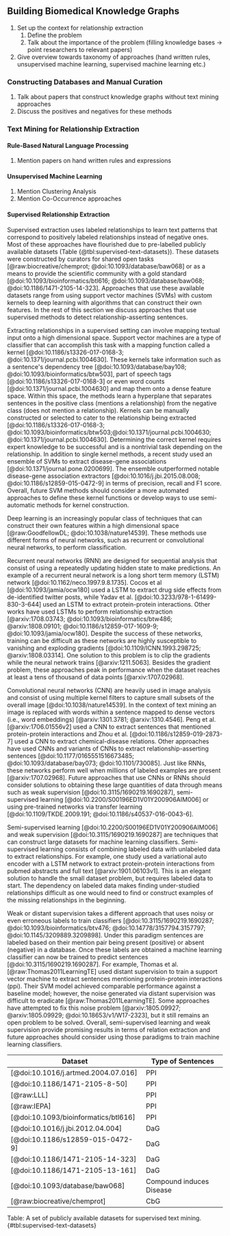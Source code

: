 ## Building Biomedical Knowledge Graphs

1. Set up the context for relationship extraction
	1. Define the problem
	2. Talk about the importance of the problem (filling knowledge bases -> point researchers to relevant papers)
2. Give overview towards taxonomy of approaches (hand written rules, unsupervised machine learning, supervised machine learning etc.)

### Constructing Databases and Manual Curation

1. Talk about papers that construct knowledge graphs without text mining approaches
2. Discuss the positives and negatives for these methods

### Text Mining for Relationship Extraction

#### Rule-Based Natural Language Processing

1. Mention papers on hand written rules and expressions

#### Unsupervised Machine Learning

1. Mention Clustering Analysis
2. Mention Co-Occurrence approaches

#### Supervised Relationship Extraction

Supervised extraction uses labeled relationships to learn text patterns that correspond to positively labeled relationships instead of negative ones.
Most of these approaches have flourished due to pre-labelled publicly available datasets (Table {@tbl:supervised-text-datasets}).
These datasets were constructed by curators for shared open tasks [@raw:biocreative/chemprot; @doi:10.1093/database/baw068] or as a means to provide the scientific community with a gold standard [@doi:10.1093/bioinformatics/btl616; @doi:10.1093/database/baw068; @doi:10.1186/1471-2105-14-323].
Approaches that use these available datasets range from using support vector machines (SVMs) with custom kernels to deep learning with algorithms that can construct their own features.
In the rest of this section we discuss approaches that use supervised methods to detect relationship-asserting sentences.

Extracting relationships in a supervised setting can involve mapping textual input onto a high dimensional space.
Support vector machines are a type of classifier that can accomplish this task with a mapping function called a kernel [@doi:10.1186/s13326-017-0168-3; @doi:10.1371/journal.pcbi.1004630].
These kernels take information such as a sentence's dependency tree [@doi:10.1093/database/bay108; @doi:10.1093/bioinformatics/btw503], part of speech tags [@doi:10.1186/s13326-017-0168-3] or even word counts [@doi:10.1371/journal.pcbi.1004630] and map them onto a dense feature space.
Within this space, the methods learn a hyperplane that separates sentences in the positive class (mentions a relationship) from the negative class (does not mention a relationship). 
Kernels can be manually constructed or selected to cater to the relationship being extracted [@doi:10.1186/s13326-017-0168-3; @doi:10.1093/bioinformatics/btw503;@doi:10.1371/journal.pcbi.1004630; @doi:10.1371/journal.pcbi.1004630].
Determining the correct kernel requires expert knowledge to be successful and is a nontrivial task depending on the relationship.
In addition to single kernel methods, a recent study used an ensemble of SVMs to extract disease-gene associations [@doi:10.1371/journal.pone.0200699].
The ensemble outperformed notable disease-gene association extractors [@doi:10.1016/j.jbi.2015.08.008; @doi:10.1186/s12859-015-0472-9] in terms of precision, recall and F1 score.
Overall, future SVM methods should consider a more automated approaches to define these kernel functions or develop ways to use semi-automatic methods for kernel construction.

Deep learning is an increasingly popular class of techniques that can construct their own features within a high dimensional space [@raw:GoodfellowDL; @doi:10.1038/nature14539].
These methods use different forms of neural networks, such as recurrent or convolutional neural networks, to perform classification.

Recurrent neural networks (RNN) are designed for sequential analysis that consist of using a repeatedly updating hidden state to make predictions.
An example of a recurrent neural network is a long short term memory (LSTM) network [@doi:10.1162/neco.1997.9.8.1735].
Cocos et al [@doi:10.1093/jamia/ocw180] used a LSTM to extract drug side effects from de-identified twitter posts, while Yadav et al. [@doi:10.3233/978-1-61499-830-3-644] used an LSTM to extract protein-protein interactions.
Other works have used LSTMs to perform relationship extraction [@arxiv:1708.03743; @doi:10.1093/bioinformatics/btw486; @arxiv:1808.09101; @doi:10.1186/s12859-017-1609-9; @doi:10.1093/jamia/ocw180]. 
Despite the success of these networks, training can be difficult as these networks are highly susceptible to vanishing and exploding gradients [@doi:10.1109/ICNN.1993.298725; @arxiv:1808.03314].
One solution to this problem is to clip the gradients while the neural network trains [@arxiv:1211.5063].
Besides the gradient problem, these approaches peak in performance when the dataset reaches at least a tens of thousand of data points [@arxiv:1707.02968].

Convolutional neural networks (CNN) are heavily used in image analysis and consist of using multiple kernel filters to capture small subsets of the overall image [@doi:10.1038/nature14539].
In the context of text mining an image is replaced with words within a sentence mapped to dense vectors (i.e., word embeddings) [@arxiv:1301.3781; @arxiv:1310.4546].
Peng et al. [@arxiv:1706.01556v2] used a CNN to extract sentences that mentioned protein-protein interactions and Zhou et al. [@doi:10.1186/s12859-019-2873-7] used a CNN to extract chemical-disease relations.
Other approaches have used CNNs and variants of CNNs to extract relationship-asserting sentences [@doi:10.1177/0165551516673485; @doi:10.1093/database/bay073; @doi:10.1101/730085].
Just like RNNs, these networks perform well when millions of labeled examples are present [@arxiv:1707.02968]. 
Future approaches that use CNNs or RNNs should consider solutions to obtaining these large quantities of data through means such as weak supervision [@doi:10.3115/1690219.1690287], semi-supervised learning [@doi:10.2200/S00196ED1V01Y200906AIM006] or using pre-trained networks via transfer learning [@doi:10.1109/TKDE.2009.191; @doi:10.1186/s40537-016-0043-6].

Semi-supervised learning [@doi:10.2200/S00196ED1V01Y200906AIM006] and weak supervision [@doi:10.3115/1690219.1690287] are techniques that can construct large datasets for machine learning classifiers. 
Semi-supervised learning consists of combining labeled data with unlabeled data to extract relationships.
For example, one study used a variational auto encoder with a LSTM network to extract protein-protein interactions from pubmed abstracts and full text [@arxiv:1901.06103v1].
This is an elegant solution to handle the small dataset problem, but requires labeled data to start. 
The dependency on labeled data makes finding under-studied relationships difficult as one would need to find or construct examples of the missing relationships in the beginning.

Weak or distant supervision takes a different approach that uses noisy or even erroneous labels to train classifiers [@doi:10.3115/1690219.1690287; @doi:10.1093/bioinformatics/btv476; @doi:10.14778/3157794.3157797; @doi:10.1145/3209889.3209898].
Under this paradigm sentences are labeled based on their mention pair being present (positive) or absent (negative) in a database.
Once these labels are obtained a machine learning classifier can now be trained to predict sentences [@doi:10.3115/1690219.1690287].
For example, Thomas et al. [@raw:Thomas2011LearningTE] used distant supervision to train a support vector machine to extract sentences mentioning protein-protein interactions (ppi). 
Their SVM model achieved comparable performance against a baseline model; however, the noise generated via distant supervision was difficult to eradicate [@raw:Thomas2011LearningTE].
Some approaches have attempted to fix this noise problem [@arxiv:1805.09927; @arxiv:1805.09929; @doi:10.18653/v1/W17-2323], but it still remains an open problem to be solved.
Overall, semi-supervised learning and weak supervision provide promising results in terms of relation extraction and future approaches should consider using those paradigms to train machine learning classifiers.

| Dataset | Type of Sentences |
| --- | --- |
| [@doi:10.1016/j.artmed.2004.07.016] | PPI |
| [@doi:10.1186/1471-2105-8-50] | PPI | 
| [@raw:LLL] | PPI |
| [@raw:IEPA] | PPI |
| [@doi:10.1093/bioinformatics/btl616] | PPI |
| [@doi:10.1016/j.jbi.2012.04.004] | DaG |
| [@doi:10.1186/s12859-015-0472-9] | DaG |
| [@doi:10.1186/1471-2105-14-323] | DaG | 
| [@doi:10.1186/1471-2105-13-161] | DaG |
| [@doi:10.1093/database/baw068] | Compound induces Disease |
| [@raw:biocreative/chemprot] | CbG |

Table: A set of publicly available datasets for supervised text mining. {#tbl:supervised-text-datasets}
